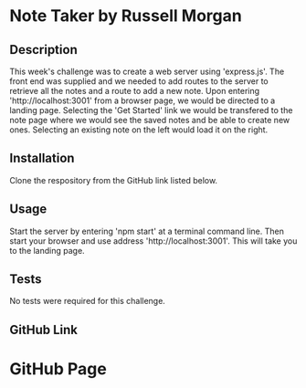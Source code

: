 # Note Taker by Russell Morgan

## Description
This week's challenge was to create a web server using 'express.js'. The front end was supplied and we needed to add routes to the server to retrieve all the notes and a route to add a new note. Upon entering 'http://localhost:3001' from a browser page, we would be directed to a landing page. Selecting the 'Get Started' link we would be transfered to the note page where we would see the saved notes and be able to create new ones. Selecting an existing note on the left would load it on the right.


## Installation
Clone the respository from the GitHub link listed below.


## Usage
Start the server by entering 'npm start' at a terminal command line. Then start your browser and use address 'http://localhost:3001'. This will take you to the landing page.


## Tests
No tests were required for this challenge.


## GitHub Link



# GitHub Page

